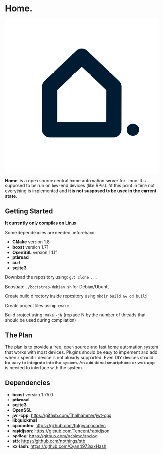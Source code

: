 # Home.

![Home](/icon.png?raw=true "Home.")

**Home.** is a open source central home automation server for Linux. It is supposed to be run on low-end devices (like RPis). At this point in time not everything is implemented and **it is not supposed to be used in the current state**.

## Getting Started

**It currently only compiles on Linux**

Some dependencies are needed beforehand:
- **CMake** version 1.8
- **boost** version 1.71
- **OpenSSL** version 1.1.1f
- **pthread**
- **curl**
- **sqlite3**

Download the repository using: `git clone ...`

Boostrap: `./bootstrap-debian.sh` for Debian/Ubuntu

Create build directory inside repository using `mkdir build && cd build`

Create project files using: `cmake ..`

Build project using: `make -jN` (replace N by the number of threads that should be used during compilation)

## The Plan

The plan is to provide a free, open source and fast home automation system that works with most devices. Plugins should be easy to implement and add when a specific device is not already supported. Even DIY devices should be easy to integrate into the system. An additional smartphone or web app is needed to interface with the system.

## Dependencies

- **boost** version 1.75.0
- **pthread**
- **sqlite3**
- **OpenSSL**
- **jwt-cpp**:          https://github.com/Thalhammer/jwt-cpp
- **libquickmail**
- **cppcodec**:         https://github.com/tplgy/cppcodec
- **rapidjson**:        https://github.com/Tencent/rapidjson
- **spdlog**:           https://github.com/gabime/spdlog
- **stb**:              https://github.com/nothings/stb
- **xxHash**:           https://github.com/Cyan4973/xxHash
